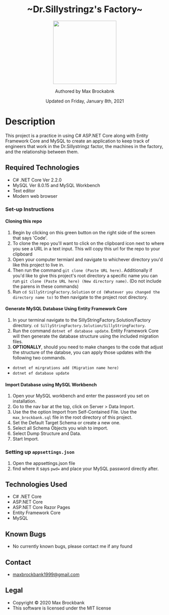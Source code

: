 <h1 align="center">~Dr.Sillystringz's Factory~</h1>
<div align="center">
<img src="https://github.com/MaxBrockbank.png" width="200px" height="auto" >
</div>
<p align="center">Authored by Max Brockabnk</p>
<p align="center">Updated on Friday, January 8th, 2021</p>

# Description
This project is a practice in using C# ASP.NET Core along with Entity Framework Core and MySQL to create an application to keep track of engineers that work in the Dr.Sillystringz factor, the machines in the factory, and the relationship between them.


## Required Technologies
* C# .NET Core Ver 2.2.0
* MySQL Ver 8.0.15 and MySQL Workbench
* Text editor
* Modern web browser 

### Set-up Instructions

#### Cloning this repo
1. Begin by clicking on this green button on the right side of the screen that says 'Code'.
2. To clone the repo you'll want to click on the clipboard icon next to where you see a URL in a text input. This will copy this url for the repo to your clipboard
3. Open your computer termianl and navigate to whichever directory you'd like this project to live in.
4. Then run the command `git clone (Paste URL here)`. Additionally if you'd like to give this project's root directory a specific name you can run `git clone (Paste URL here) (New directory name)`. (Do not include the parens in these commands)
5. Run `cd SillyStringFactory.Solution` or `cd (Whatever you changed the directory name to)` to then navigate to the project root directory.

#### Generate MySQL Database Using Entity Framework Core
1. In your terminal navigate to the SillyStringFactory.Solution/Factory directory. `cd SillyStringFactory.Solution/SillyStringFactory`.
2. Run the command `dotnet ef database update`. Entity Framework Core will then generate the database structure using the included migration files. 
3. __OPTIONALLY__, should you need to make changes to the code that adjust the structure of the databse, you can apply those updates with the following two commands. 
* `dotnet ef mirgrations add (Migration name here)`
* `dotnet ef database update`

#### Import Database using MySQL Workbench
1. Open your MySQL workbench and enter the password you set on installation.
2. Go to the nav bar at the top, click on Server > Data Import.
3. Use the the option Import from Self-Contained File. Use the `max_brockbank.sql` file in the root directory of this project.
4. Set the Default Target Schema or create a new one.
5. Select all Schema Objects you wish to import.
6. Select Dump Structure and Data.
7. Start Import.



### Setting up `appsettings.json`
1. Open the appsettings.json file
2. find where it says `pwd=` and place your MySQL password directly after.

## Technologies Used
* C# .NET Core
* ASP.NET Core
* ASP.NET Core Razor Pages
* Entity Framework Core
* MySQL

## Known Bugs
* No currently known bugs, please contact me if any found 


## Contact 
* [maxbrockbank1999@gmail.com](mailto:maxbrockbank1999@gmail.com)


## Legal
* Copyright © 2020 Max Brockbank
* This software is licensed under the MIT license